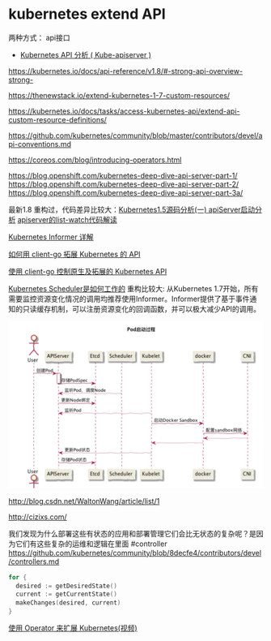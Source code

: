 # kubernetes extend API 
两种方式：
 api接口
- [Kubernetes API 分析 ( Kube-apiserver )](https://www.kubernetes.org.cn/3119.html)

https://kubernetes.io/docs/api-reference/v1.8/#-strong-api-overview-strong-

https://thenewstack.io/extend-kubernetes-1-7-custom-resources/

https://kubernetes.io/docs/tasks/access-kubernetes-api/extend-api-custom-resource-definitions/

https://github.com/kubernetes/community/blob/master/contributors/devel/api-conventions.md

https://coreos.com/blog/introducing-operators.html

https://blog.openshift.com/kubernetes-deep-dive-api-server-part-1/
https://blog.openshift.com/kubernetes-deep-dive-api-server-part-2/
https://blog.openshift.com/kubernetes-deep-dive-api-server-part-3a/






最新1.8 重构过，代码差异比较大：[Kubernetes1.5源码分析(一) apiServer启动分析](http://dockone.io/article/2159)
[apiserver的list-watch代码解读](https://www.kubernetes.org.cn/174.html)


[Kubernetes Informer 详解](https://www.kubernetes.org.cn/2693.html)

[如何用 client-go 拓展 Kubernetes 的 API](http://www.k8smeetup.com/article/VJsZn@nT7)

 [使用 client-go 控制原生及拓展的 Kubernetes API](https://my.oschina.net/caicloud/blog/829365)
 
 
[Kubernetes Scheduler是如何工作的](http://dockone.io/article/2625)
重构比较大:
从Kubernetes 1.7开始，所有需要监控资源变化情况的调用均推荐使用Informer。Informer提供了基于事件通知的只读缓存机制，可以注册资源变化的回调函数，并可以极大减少API的调用。

![pod_create](/picture/pod_create.png)
 


http://blog.csdn.net/WaltonWang/article/list/1

http://cizixs.com/ 
 
 
我们发现为什么部署这些有状态的应用和部署管理它们会比无状态的复杂呢？是因为它们有这些复杂的运维和逻辑在里面 
#controller
https://github.com/kubernetes/community/blob/8decfe4/contributors/devel/controllers.md

```go
for {
  desired := getDesiredState()
  current := getCurrentState()
  makeChanges(desired, current)
}
```



[](https://zhuanlan.zhihu.com/p/27229692?utm_source=wechat_session&utm_medium=social)

[使用 Operator 来扩展 Kubernetes(视频)](https://k8smeetup.maodou.io/course/hFRDJyzkdWXPFanyY)
